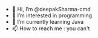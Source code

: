 - 👋 Hi, I’m @deepakSharma-cmd
- 👀 I’m interested in programming
- 🌱 I’m currently learning Java
- 📫 How to reach me : you can't

<!---
deepakSharma-cmd/deepakSharma-cmd is a ✨ special ✨ repository because its `README.md` (this file) appears on your GitHub profile.
You can click the Preview link to take a look at your changes.
--->
